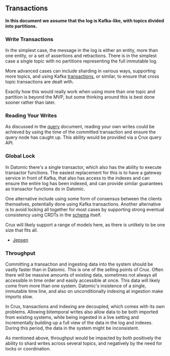 ## Transactions

**In this document we assume that the log is Kafka-like, with topics
divided into partitions.**

### Write Transactions

In the simplest case, the message in the log is either an entity, more
than one entity, or a set of assertions and retractions. There is in
the simplest case a single topic with no partitions representing the
full immutable log.

More advanced cases can include sharding in various ways, supporting
more topics, and using Kafka
[transactions](https://www.confluent.io/blog/transactions-apache-kafka/),
or similar, to ensure that cross topic transactions are dealt with.

Exactly how this would really work when using more than one topic and
partition is beyond the MVP, but some thinking around this is best
done sooner rather than later.

### Reading Your Writes

As discussed in the [query](query.md) document, reading your own
writes could be achieved by using the time of the committed
transaction and ensure the query node has caught up. This ability
would be provided via a Crux query API.

### Global Lock

In Datomic there's a single transactor, which also has the ability to
execute transactor functions. The easiest replacement for this is to
have a gateway service in front of Kafka, that also has access to the
indexes and can ensure the entire log has been indexed, and can
provide similar guarantees as transactor functions do in
Datomic.

One alternative include using some form of consensus between the
clients themselves, potentially done using Kafka transactions. Another
alternative is to avoid locking all together for most cases by
supporting strong eventual consistency using CRDTs in the
[schema](schema.md) itself.

Crux will likely support a range of models here, as there is unlikely
to be one size that fits all.

+ [Jepsen](https://github.com/jepsen-io/jepsen)

### Throughput

Committing a transaction and ingesting data into the system should be
vastly faster than in Datomic. This is one of the selling points of
Crux. Often there will be massive amounts of existing data, sometimes
not always all accessible in time order and easily accessible at
once. This data will likely come from more than one system. Datomic's
insistence of a single, immutable time line, and also on
unconditionally indexing at ingestion make imports slow.

In Crux, transactions and indexing are decoupled, which comes with its
own problems. Allowing bitemporal writes also allow data to be both
imported from existing systems, while being ingested in a live setting
and incrementally building up a full view of the data in the log and
indexes. During this period, the data in the system might be
inconsistent.

As mentioned above, throughput would be impacted by both positively
the ability to shard writes across several topics, and negatively by
the need for locks or coordination.
